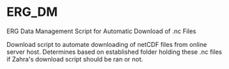 # ERG_DM
ERG Data Management Script for Automatic Download of .nc Files

Download script to automate downloading of netCDF files from online server host. Determines based on established folder holding these .nc files if Zahra's
download script should be ran or not.
